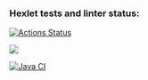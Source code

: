 ### Hexlet tests and linter status:
[![Actions Status](https://github.com/salvadorrus/java-project-78/actions/workflows/hexlet-check.yml/badge.svg)](https://github.com/salvadorrus/java-project-78/actions)

<a href="https://codeclimate.com/github/salvadorrus/java-project-78/maintainability"><img src="https://api.codeclimate.com/v1/badges/28a7aa200b503ae0e9d6/maintainability" /></a>

[![Java CI](https://github.com/salvadorrus/java-project-78/actions/workflows/main.yml/badge.svg)](https://github.com/salvadorrus/java-project-78/actions/workflows/main.yml)

